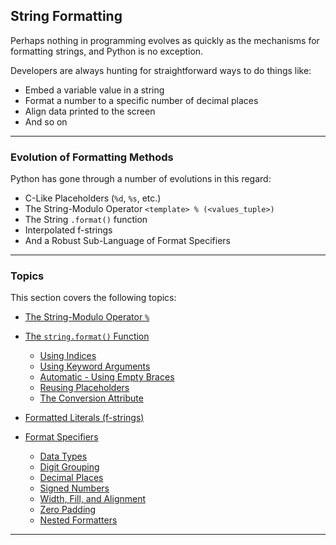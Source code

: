 ## String Formatting

Perhaps nothing in programming evolves as quickly as the mechanisms for
formatting strings, and Python is no exception.

Developers are always hunting for straightforward ways to do things like:

* Embed a variable value in a string
* Format a number to a specific number of decimal places
* Align data printed to the screen
* And so on

---

### Evolution of Formatting Methods

Python has gone through a number of evolutions in this regard:

* C-Like Placeholders (`%d`, `%s`, etc.)
* The String-Modulo Operator `<template> % (<values_tuple>)`
* The String `.format()` function
* Interpolated f-strings
* And a Robust Sub-Language of Format Specifiers

---

### Topics

This section covers the following topics:

* [The String-Modulo Operator `%`](./01_string_modulo.md)  
  
* [The `string.format()` Function](./02_string_format.md)
    * [Using Indices](./03_format_indices.md)
    * [Using Keyword Arguments](./04_format_keywords.md)
    * [Automatic - Using Empty Braces](./05_format_auto.md)
    * [Reusing Placeholders](./06_reuse_placeholders.md)
    * [The Conversion Attribute](./07_conversion.md)
* [Formatted Literals (f-strings)](./08_f_strings.md)
* [Format Specifiers](./09_format_specifiers.md)
    * [Data Types](./10_type_specifiers.md)
    * [Digit Grouping](./11_digit_grouping.md)
    * [Decimal Places](./12_decimal_places.md)
    * [Signed Numbers](./13_signs.md)
    * [Width, Fill, and Alignment](./14_width_fill_align.md)
    * [Zero Padding](./15_zero_padding.md)
    * [Nested Formatters](./16_nested_formatters.md)

---

